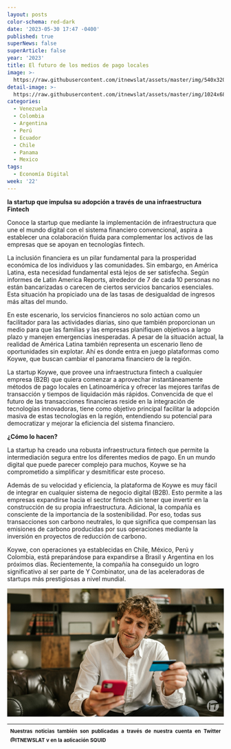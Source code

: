 ```yaml
---
layout: posts
color-schema: red-dark
date: '2023-05-30 17:47 -0400'
published: true
superNews: false
superArticle: false
year: '2023'
title: El futuro de los medios de pago locales
image: >-
  https://raw.githubusercontent.com/itnewslat/assets/master/img/540x320/pago-en-cel-p.jpg
detail-image: >-
  https://raw.githubusercontent.com/itnewslat/assets/master/img/1024x680/pago-en-cel-g.jpg
categories:
  - Venezuela
  - Colombia
  - Argentina
  - Perú
  - Ecuador
  - Chile
  - Panama
  - Mexico
tags:
  - Economía Digital
week: '22'
---
```

**la startup que impulsa su adopción a través de una infraestructura Fintech**

Conoce la startup que mediante la implementación de infraestructura que une el mundo digital con el sistema financiero convencional, aspira a establecer una colaboración fluida para complementar los activos de las empresas que se apoyan en tecnologías fintech.

La inclusión financiera es un pilar fundamental para la prosperidad económica de los individuos y las comunidades. Sin embargo, en América Latina, esta necesidad fundamental está lejos de ser satisfecha. Según informes de Latin America Reports, alrededor de 7 de cada 10 personas no están bancarizadas o carecen de ciertos servicios bancarios esenciales. Esta situación ha propiciado una de las tasas de desigualdad de ingresos más altas del mundo.

En este escenario, los servicios financieros no solo actúan como un facilitador para las actividades diarias, sino que también proporcionan un medio para que las familias y las empresas planifiquen objetivos a largo plazo y manejen emergencias inesperadas. A pesar de la situación actual, la realidad de América Latina también representa un escenario lleno de oportunidades sin explotar. Ahí es donde entra en juego plataformas como Koywe, que buscan cambiar el panorama financiero de la región.

La startup Koywe, que provee una infraestructura fintech a cualquier empresa (B2B) que quiera comenzar a aprovechar instantáneamente métodos de pago locales en Latinoamérica y ofrecer las mejores tarifas de transacción y tiempos de liquidación más rápidos. Convencida de que el futuro de las transacciones financieras reside en la integración de tecnologías innovadoras, tiene como objetivo principal facilitar la adopción masiva de estas tecnologías en la región, entendiendo su potencial para democratizar y mejorar la eficiencia del sistema financiero.

**¿Cómo lo hacen?**

La startup ha creado una robusta infraestructura fintech que permite la intermediación segura entre los diferentes medios de pago. En un mundo digital que puede parecer complejo para muchos, Koywe se ha comprometido a simplificar y desmitificar este proceso.

Además de su velocidad y eficiencia, la plataforma de Koywe es muy fácil de integrar en cualquier sistema de negocio digital (B2B). Esto permite a las empresas expandirse hacia el sector fintech sin tener que invertir en la construcción de su propia infraestructura. Adicional, la compañía es consciente de la importancia de la sostenibilidad. Por eso, todas sus transacciones son carbono neutrales, lo que significa que compensan las emisiones de carbono producidas por sus operaciones mediante la inversión en proyectos de reducción de carbono.

Koywe, con operaciones ya establecidas en Chile, México, Perú y Colombia, está preparándose para expandirse a Brasil y Argentina en los próximos días. Recientemente, la compañía ha conseguido un logro significativo al ser parte de Y Combinator, una de las aceleradoras de startups más prestigiosas a nivel mundial.

![](https://raw.githubusercontent.com/itnewslat/assets/master/img/540x320/pago-en-cel-p.jpg)

<table style="height: 42px;" width="569">
<tbody>
<tr>
<td style="text-align: justify;"><sub><strong>Nuestras noticias también son publicadas a través de nuestra cuenta en Twitter <a href="https://twitter.com/itnewslat?lang=es">@ITNEWSLAT</a> y en la aplicación <a href="https://squidapp.co/en/">SQUID</a></strong></sub></td>
</tr>
</tbody>
</table>